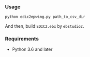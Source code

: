 
### Usage

```python
python edic2epwing.py path_to_csv_dir
```

And then, build `EDIC2.ebx` by `ebstudio2`.

### Requirements

- Python 3.6 and later
